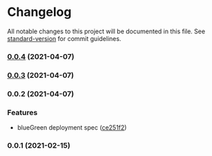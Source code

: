 # Changelog

All notable changes to this project will be documented in this file. See [standard-version](https://github.com/conventional-changelog/standard-version) for commit guidelines.

### [0.0.4](https://github.com/opencdk8s/cdk8s-argo-rollout/compare/v0.0.3...v0.0.4) (2021-04-07)

### [0.0.3](https://github.com/opencdk8s/cdk8s-argo-rollout/compare/v0.0.2...v0.0.3) (2021-04-07)

### 0.0.2 (2021-04-07)


### Features

* blueGreen deployment spec ([ce251f2](https://github.com/opencdk8s/cdk8s-argo-rollout/commit/ce251f2f5338158732f0147bf66df96660683fc2))

### 0.0.1 (2021-02-15)
